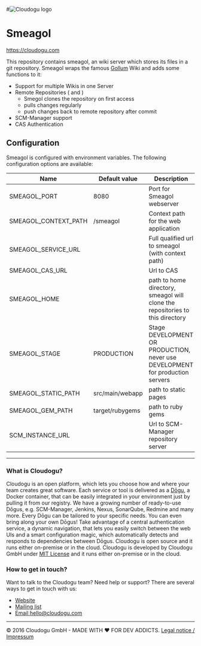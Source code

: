 #![Cloudogu logo](https://cloudogu.com/images/logo.png)
# Smeagol
https://cloudogu.com

This repository contains smeagol, an wiki server which stores its files in a git repository. Smeagol wraps the famous 
[Gollum](https://github.com/gollum/gollum) Wiki and adds some functions to it:

* Support for multiple Wikis in one Server
* Remote Repositories ( and )
  * Smegol clones the repository on first access
  * pulls changes regularly
  * push changes back to remote repository after commit
* SCM-Manager support
* CAS Authentication

## Configuration

Smeagol is configured with environment variables. The following configuration options are available:

| Name | Default value | Description |
| ---- | ------------- |-------------|
| SMEAGOL_PORT | 8080 | Port for Smeagol webserver |
| SMEAGOL_CONTEXT_PATH | /smeagol | Context path for the web application |
| SMEAGOL_SERVICE_URL | | Full qualified url to smeagol (with context path) |
| SMEAGOL_CAS_URL | | Url to CAS |
| SMEAGOL_HOME | | path to home directory, smeagol will clone the repositories to this directory |
| SMEAGOL_STAGE | PRODUCTION | Stage DEVELOPMENT OR PRODUCTION, never use DEVELOPMENT for production servers |
| SMEAGOL_STATIC_PATH | src/main/webapp | path to static pages |
| SMEAGOL_GEM_PATH | target/rubygems | path to ruby gems |
| SCM_INSTANCE_URL | | Url to SCM-Manager repository server |

---
### What is Cloudogu?
Cloudogu is an open platform, which lets you choose how and where your team creates great software. Each service or tool is delivered as a [Dōgu](https://translate.google.com/?text=D%26%23x014d%3Bgu#ja/en/%E9%81%93%E5%85%B7), a Docker container, that can be easily integrated in your environment just by pulling it from our registry. We have a growing number of ready-to-use Dōgus, e.g. SCM-Manager, Jenkins, Nexus, SonarQube, Redmine and many more. Every Dōgu can be tailored to your specific needs. You can even bring along your own Dōgus! Take advantage of a central authentication service, a dynamic navigation, that lets you easily switch between the web UIs and a smart configuration magic, which automatically detects and responds to dependencies between Dōgus. Cloudogu is open source and it runs either on-premise or in the cloud. Cloudogu is developed by Cloudogu GmbH under [MIT License](https://cloudogu.com/license.html) and it runs either on-premise or in the cloud.

### How to get in touch?
Want to talk to the Cloudogu team? Need help or support? There are several ways to get in touch with us:

* [Website](https://cloudogu.com)
* [Mailing list](https://groups.google.com/forum/#!forum/cloudogu)
* [Email hello@cloudogu.com](mailto:hello@cloudogu.com)

---
&copy; 2016 Cloudogu GmbH - MADE WITH :heart: FOR DEV ADDICTS. [Legal notice / Impressum](https://cloudogu.com/imprint.html)
